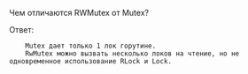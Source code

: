 Чем отличаются RWMutex от Mutex?

Ответ:

```
    Mutex дает только 1 лок горутине.
    RwMutex можно вызвать несколько локов на чтение, но не одновременное использование RLock и Lock.
```
